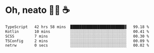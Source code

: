 # Oh, neato 🧑‍💻 ☕

<!--START_SECTION:waka-->

```txt
TypeScript   42 hrs 58 mins  ████████████████████████▓   99.18 %
Kotlin       10 mins         ░░░░░░░░░░░░░░░░░░░░░░░░░   00.41 %
SCSS         7 mins          ░░░░░░░░░░░░░░░░░░░░░░░░░   00.30 %
TSConfig     2 mins          ░░░░░░░░░░░░░░░░░░░░░░░░░   00.09 %
netrw        0 secs          ░░░░░░░░░░░░░░░░░░░░░░░░░   00.02 %
```

<!--END_SECTION:waka-->
